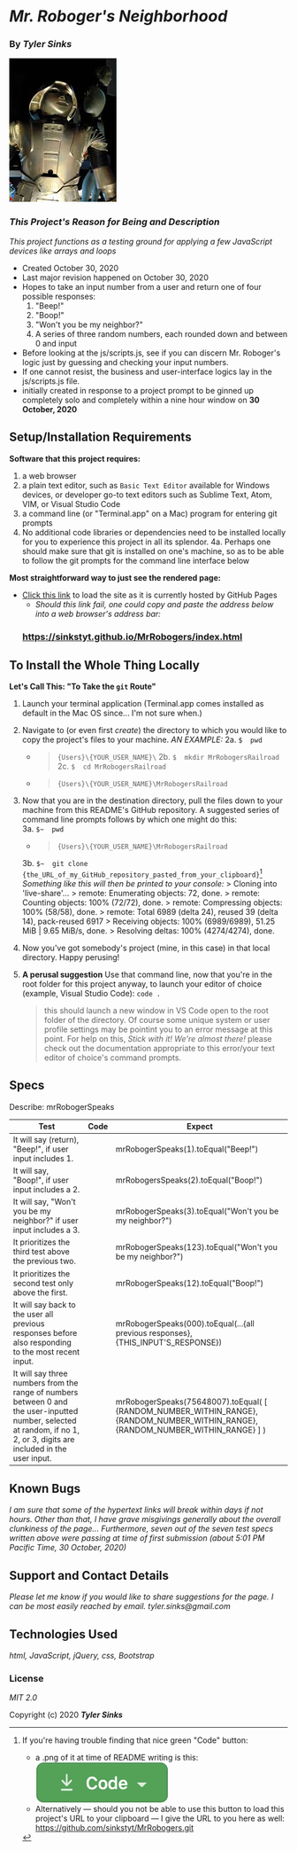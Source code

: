 # _Mr. Roboger's Neighborhood_

### By _**Tyler Sinks**_
![An image of a robot used under Creative Commons license](img/Buck_R.jpeg)
### _This Project's Reason for Being and Description_
_This project functions as a testing ground for applying a few JavaScript devices like arrays and loops_
* Created October 30, 2020
* Last major revision happened on October 30, 2020
* Hopes to take an input number from a user and return one of four possible responses:
    1. "Beep!"
    2. "Boop!"
    3. "Won't you be my neighbor?"
    4. A series of three random numbers, each rounded down and between 0 and input
* Before looking at the js/scripts.js, see if you can discern Mr. Roboger's logic just by guessing and checking your input numbers.
* If one cannot resist, the business and user-interface logics lay in the js/scripts.js file.
* initially created in response to a project prompt to be ginned up completely solo and completely within a nine hour window on **30 October, 2020**

## Setup/Installation Requirements

**Software that this project requires:**
1. a web browser
2. a plain text editor, such as `Basic Text Editor` available for Windows devices, or developer go-to text editors such as Sublime Text, Atom, VIM, or Visual Studio Code
3. a command line (or "Terminal.app" on a Mac) program for entering git prompts
4. No additional code libraries or dependencies need to be installed locally for you to experience this project in all its splendor.
    4a. Perhaps one should make sure that git is installed on one's machine, so as to be able to follow the git prompts for the command line interface below

**Most straightforward way to just see the rendered page:**
* [Click this link](https://sinkstyt.github.io/MrRobogers/index.html) to load the site as it is currently hosted by GitHub Pages
    * _Should this link fail, one could copy and paste the address below into a web browser's address bar:_
    ### https://sinkstyt.github.io/MrRobogers/index.html ###

## To Install the Whole Thing Locally

**Let's Call This: "To Take the `git` Route"**
1. Launch your terminal application (Terminal.app comes installed as default in the Mac OS since... I'm not sure when.)
2. Navigate to (or even first _create_) the directory to which you would like to copy the project's files to your machine. _AN EXAMPLE:_
    2a. `$  pwd`
    * > `{Users}\{YOUR_USER_NAME}\`
    2b. `$  mkdir MrRobogersRailroad`
    2c. `$  cd MrRobogersRailroad`
    * > `{Users}\{YOUR_USER_NAME}\MrRobogersRailroad`
3. Now that you are in the destination directory, pull the files down to your machine from this README's GitHub repository. A suggested series of command line prompts follows by which one might do this:      
      3a. `$~  pwd`
      * > `{Users}\{YOUR_USER_NAME}\MrRobogersRailroad`
    
      3b. `$~  git clone {the_URL_of_my_GitHub_repository_pasted_from_your_clipboard}`[^bignote]
        _Something like this will then be printed to your console:_
        > Cloning into 'live-share'...
        > remote: Enumerating objects: 72, done.
        > remote: Counting objects: 100% (72/72), done.
        > remote: Compressing objects: 100% (58/58), done.
        > remote: Total 6989 (delta 24), reused 39 (delta 14), pack-reused 6917
        > Receiving objects: 100% (6989/6989), 51.25 MiB | 9.65 MiB/s, done.
        > Resolving deltas: 100% (4274/4274), done.
4. Now you've got somebody's project (mine, in this case) in that local directory. Happy perusing!
5. **A perusal suggestion** Use that command line, now that you're in the root folder for this project anyway, to launch your editor of choice (example, Visual Studio Code):
    `code .`
    > this should launch a new window in VS Code open to the root folder of the directory. Of course some unique system or user profile settings may be pointint you to an error message at this point. For help on this, _Stick with it! We're almost there!_ please check out the documentation appropriate to this error/your text editor of choice's command prompts.

## Specs

Describe: mrRobogerSpeaks

Test | Code | Expect
------ | ------|----------
It will say (return), "Beep!", if user input includes 1.        |        | mrRobogerSpeaks(1).toEqual("Beep!")
It will say, "Boop!", if user input includes a 2.       |        | mrRobogersSpeaks(2).toEqual("Boop!")
It will say, "Won't you be my neighbor?" if user input includes a 3.       |        | mrRobogerSpeaks(3).toEqual("Won't you be my neighbor?")  
It prioritizes the third test above the previous two.       |        | mrRobogerSpeaks(123).toEqual("Won't you be my neighbor?")   
It prioritizes the second test only above the first.    |      | mrRobogerSpeaks(12).toEqual("Boop!")     
It will say back to the user all previous responses before also responding to the most recent input.    |      | mrRobogerSpeaks(000).toEqual(...{all previous responses}, {THIS_INPUT'S_RESPONSE})
It will say three numbers from the range of numbers between 0 and the user-inputted number, selected at random, if no 1, 2, or 3, digits are included in the user input.  |      | mrRobogerSpeaks(75648007).toEqual( [ {RANDOM_NUMBER_WITHIN_RANGE}, {RANDOM_NUMBER_WITHIN_RANGE}, {RANDOM_NUMBER_WITHIN_RANGE} ] )

## Known Bugs

_I am sure that some of the hypertext links will break within days if not hours._
_Other than that, I have grave misgivings generally about the overall clunkiness of the page..._
_Furthermore, seven out of the seven test specs written above were passing at time of first submission (about 5:01 PM Pacific Time, 30 October, 2020)_

## Support and Contact Details

_Please let me know if you would like to share suggestions for the page. I can be most easily reached by email._
_tyler.sinks@gmail.com_

## Technologies Used

_html, JavaScript, jQuery,_
_css, Bootstrap_

### License

*MIT 2.0*

Copyright (c) 2020 **_Tyler Sinks_**

[^bignote]: If you're having trouble finding that nice green "Code" button:
    * a .png of it at time of README writing is this: ![the green Code button seen near the top right of any repository hosted on GitHub](img/greenCodeButton.png)
    * Alternatively &mdash; should you not be able to use this button to load this project's URL to your clipboard &mdash; I give the URL to you here as well:
    https://github.com/sinkstyt/MrRobogers.git
